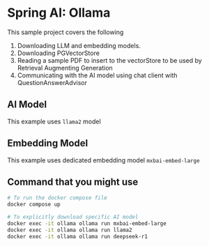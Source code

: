 # Spring AI: Ollama

This sample project covers the following
1. Downloading LLM and embedding models. 
2. Downloading PGVectorStore
3. Reading a sample PDF to insert to the vectorStore to be used by Retrieval Augmenting Generation
4. Communicating with the AI model using chat client with QuestionAnswerAdvisor

## AI Model
This example uses `llama2` model

## Embedding Model
This example uses dedicated embedding model `mxbai-embed-large`

## Command that you might use 
```bash
# To run the docker compose file
docker compose up

# To explicitly download specific AI model
docker exec -it ollama ollama run mxbai-embed-large
docker exec -it ollama ollama run llama2
docker exec -it ollama ollama run deepseek-r1
```